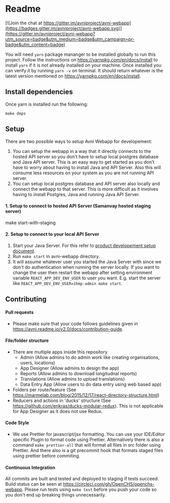 # Readme

[![Join the chat at https://gitter.im/avniproject/avni-webapp](https://badges.gitter.im/avniproject/avni-webapp.svg)](https://gitter.im/avniproject/avni-webapp?utm_source=badge&utm_medium=badge&utm_campaign=pr-badge&utm_content=badge)

You will need `yarn` package mananger to be installed globally to run this project. Follow the instructions on https://yarnpkg.com/en/docs/install to install `yarn` if it is not already installed on your machine.
Once installed you can verify it by running `yarn -v` on terminal. It should return whatever is the latest version mentioned on https://yarnpkg.com/en/docs/install.

## Install dependencies

Once yarn is installed run the following:

```
make deps
```

## Setup

There are two possible ways to setup Avni Webapp for developement:

1. You can setup the webapp in a way that it directly connects to the hosted API server so you don't have to setup local postgres database and Java API server. This is an easy way to get started as you don't have to worry about having to install Java and API Server. Also this will consume less resources on your system as you are not running API server.
2. You can setup local postgres database and API server also locally and connect the webapp to that server. This is more difficult as it involves having to install Postgres, Java and running Java API Server.

#### 1. Setup to connect to hosted API Server (Samanvay hosted staging server)

make start-with-staging

#### 2. Setup to connect to your local API Server

1. Start your Java Server. For this refer to [product developement setup document](https://avni.readme.io/docs/developer-environment-setup-ubuntu#server-side-components).
2. Run `make start` in avni-webapp directory.
3. It will assume whatever user you started the Java Server with since we don't do authentication when running the server locally. If you want to change the user then restart the webapp after setting environment variable `REACT_APP_DEV_ENV_USER` to user you want. E.g. start the server like `REACT_APP_DEV_ENV_USER=ihmp-admin make start`.

## Contributing

#### Pull requests

- Please make sure that your code follows guidelines given in https://avni.readme.io/v2.0/docs/contribution-guide.

#### File/folder structure

- There are multiple apps inside this repository
  - Admin (Allow admins to do admin work like creating organisations, users, locations)
  - App Designer (Allow admins to design the app)
  - Reports (Allow admins to download longitudnal reports)
  - Translations (Allow admins to upload translations)
  - Data Entry App (Allow users to do data entry using web based app)
- Folders per route/feature
  (See https://marmelab.com/blog/2015/12/17/react-directory-structure.html)
- Reducers and actions in 'ducks' structure (See https://github.com/erikras/ducks-modular-redux). This is not applicable for App Designer as it does not use Redux.

#### Code Style

- We use Prettier for javascript/jsx formatting. You can use your IDE/Editor specific Plugin to format code using Prettier. Alternatively there is also a command `make prettier-all` that will format all files in src folder using Prettier. And there also is a git precommit hook that formats staged files using prettier before commiting.

#### Continuous Integration

All commits are built and tested and deployed to staging if tests succeed. Build status can be seen at https://circleci.com/gh/OpenCHS/openchs-webapp. Please run tests using `make test` before you push your code so you don't end up breaking things unnecessarily.
